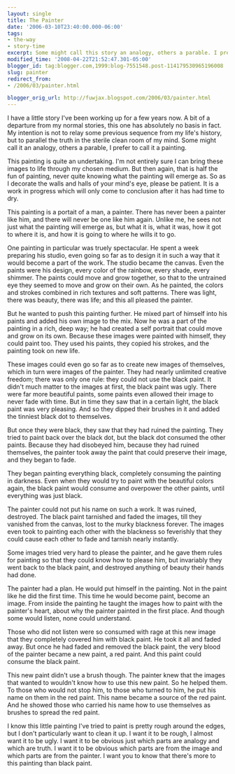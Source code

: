 ```yaml
---
layout: single
title: The Painter
date: '2006-03-10T23:40:00.000-06:00'
tags:
- the-way
- story-time
excerpt: Some might call this story an analogy, others a parable. I prefer to call it a painting.
modified_time: '2008-04-22T21:52:47.301-05:00'
blogger_id: tag:blogger.com,1999:blog-7551548.post-114179530965196008
slug: painter
redirect_from: 
- /2006/03/painter.html

blogger_orig_url: http://fuwjax.blogspot.com/2006/03/painter.html
---
```


I have a little story I've been working up for a few years now.  A bit of a departure from my normal stories, this one has absolutely no basis in fact.  My intention is not to relay some previous sequence from my life's history, but to parallel the truth in the sterile clean room of my mind.  Some might call it an analogy, others a parable, I prefer to call it a painting.

This painting is quite an undertaking.  I'm not entirely sure I can bring these images to life through my chosen medium.  But then again, that is half the fun of painting, never quite knowing what the painting will emerge as.  So as I decorate the walls and halls of your mind's eye, please be patient.  It is a work in progress which will only come to conclusion after it has had time to dry.

This painting is a portait of a man, a painter.  There has never been a painter like him, and there will never be one like him again.  Unlike me, he sees not just what the painting will emerge as, but what it is, what it was, how it got to where it is, and how it is going to where he wills it to go.  

One painting in particular was truely spectacular.  He spent a week preparing his studio, even going so far as to design it in such a way that it would become a part of the work.  The studio became the canvas.  Even the paints were his design, every color of the rainbow, every shade, every shimmer.  The paints could move and grow together, so that to the untrained eye they seemed to move and grow on their own.  As he painted, the colors and strokes combined in rich textures and soft patterns.  There was light, there was beauty, there was life; and this all pleased the painter.  

But he wanted to push this painting further.  He mixed part of himself into his paints and added his own image to the mix.  Now he was a part of the painting in a rich, deep way; he had created a self portrait that could move and grow on its own.  Because these images were painted with himself, they could paint too.  They used his paints, they copied his strokes, and the painting took on new life.

These images could even go so far as to create new images of themselves, which in turn were images of the painter.  They had nearly unlimited creative freedom; there was only one rule: they could not use the black paint.  It didn't much matter to the images at first, the black paint was ugly.  There were far more beautiful paints, some paints even allowed their image to never fade with time.  But in time they saw that in a certain light, the black paint was very pleasing.  And so they dipped their brushes in it and added the tinniest black dot to themselves.

But once they were black, they saw that they had ruined the painting.  They tried to paint back over the black dot, but the black dot consumed the other paints.  Because they had disobeyed him, because they had ruined themselves, the painter took away the paint that could preserve their image, and they began to fade.

They began painting everything black, completely consuming the painting in darkness.  Even when they would try to paint with the beautiful colors again, the black paint would consume and overpower the other paints, until everything was just black.

The painter could not put his name on such a work.  It was ruined, destroyed.  The black paint tarnished and faded the images, till they vanished from the canvas, lost to the murky blackness forever.  The images even took to painting each other with the blackness so feverishly that they could cause each other to fade and tarnish nearly instantly.

Some images tried very hard to please the painter, and he gave them rules for painting so that they could know how to please him, but invariably they went back to the black paint, and destroyed anything of beauty their hands had done.

The painter had a plan.  He would put himself in the painting.  Not in the paint like he did the first time.  This time he would become paint, become an image.  From inside the painting he taught the images how to paint with the painter's heart, about why the painter painted in the first place.  And though some would listen, none could understand.

Those who did not listen were so consumed with rage at this new image that they completely covered him with black paint.  He took it all and faded away.  But once he had faded and removed the black paint, the very blood of the painter became a new paint, a red paint.  And this paint could consume the black paint.

This new paint didn't use a brush though.  The painter knew that the images that wanted to wouldn't know how to use this new paint.  So he helped them.  To those who would not stop him, to those who turned to him, he put his name on them in the red paint.  This name became a source of the red paint.  And he showed those who carried his name how to use themselves as brushes to spread the red paint.

I know this little painting I've tried to paint is pretty rough around the edges, but I don't particularly want to clean it up.  I want it to be rough, I almost want it to be ugly.  I want it to be obvious just which parts are analogy and which are truth.  I want it to be obvious which parts are from the image and which parts are from the painter.  I want you to know that there's more to this painting than black paint.